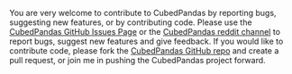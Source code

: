 You are very welcome to contribute to CubedPandas by reporting bugs, suggesting new features, or by contributing code.
Please use the [CubedPandas GitHub Issues Page](https://github.com/Zeutschler/cubedpandas/issues)
or the [CubedPandas reddit channel](https://www.reddit.com/r/cubedpandas/) to report
bugs, suggest new features and give feedback. If you would like to contribute code, please fork the
[CubedPandas GitHub repo](https://github.com/Zeutschler/cubedpandas) and create a pull request, or
join me in pushing the CubedPandas project forward.